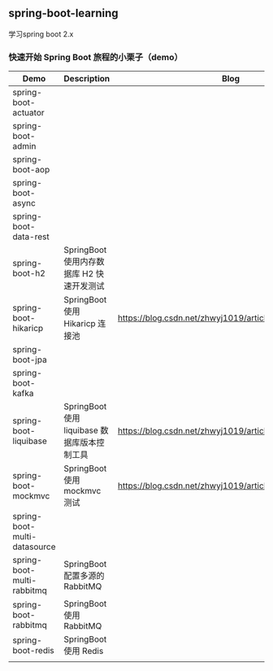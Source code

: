 ## spring-boot-learning
   学习spring boot 2.x

### 快速开始 Spring Boot 旅程的小栗子（demo）

 

| Demo                         | Description                                  | Blog                                                       | Progress |
| ---------------------------- | -------------------------------------------- | ---------------------------------------------------------- | -------- |
| spring-boot-actuator         |                                              |                                                            | 学习中   |
| spring-boot-admin            |                                              |                                                            | 学习中   |
| spring-boot-aop              |                                              |                                                            | 学习中   |
| spring-boot-async            |                                              |                                                            | 学习中   |
| spring-boot-data-rest        |                                              |                                                            | 学习中   |
| spring-boot-h2               | SpringBoot 使用内存数据库 H2 快速开发测试    |                                                            | 学习中   |
| spring-boot-hikaricp         | SpringBoot 使用 Hikaricp 连接池              | <https://blog.csdn.net/zhwyj1019/article/details/87187177> | 完成     |
| spring-boot-jpa              |                                              |                                                            | 学习中   |
| spring-boot-kafka            |                                              |                                                            | 学习中   |
| spring-boot-liquibase        | SpringBoot 使用 liquibase 数据库版本控制工具 | <https://blog.csdn.net/zhwyj1019/article/details/86543703> | 完成     |
| spring-boot-mockmvc          | SpringBoot 使用 mockmvc 测试                 | <https://blog.csdn.net/zhwyj1019/article/details/86165716> | 完成     |
| spring-boot-multi-datasource |                                              |                                                            | 学习中   |
| spring-boot-multi-rabbitmq   | SpringBoot 配置多源的RabbitMQ                |                                                            | 完成     |
| spring-boot-rabbitmq         | SpringBoot 使用 RabbitMQ                     |                                                            | 学习中   |
| spring-boot-redis            | SpringBoot 使用 Redis                        |                                                            | 学习中   |
|                              |                                              |                                                            |          |

